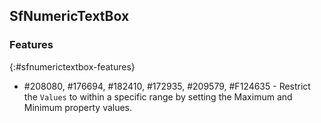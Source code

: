## SfNumericTextBox

### Features
{:#sfnumerictextbox-features}

* \#208080, \#176694, \#182410, \#172935, \#209579, \#F124635 - Restrict the `Values` to within a specific range by setting the Maximum and Minimum property values.